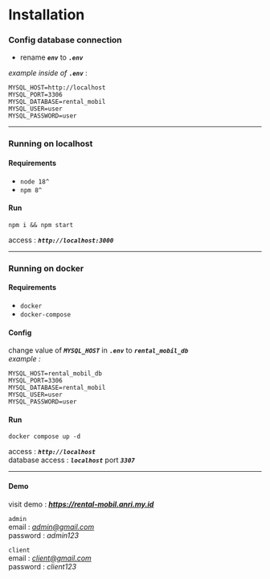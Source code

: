 # Installation

### Config database connection

- rename **_`env`_** to **_`.env`_**

_example inside of_ **_`.env`_** :

```
MYSQL_HOST=http://localhost
MYSQL_PORT=3306
MYSQL_DATABASE=rental_mobil
MYSQL_USER=user
MYSQL_PASSWORD=user
```

---

### Running on localhost

#### Requirements

- `node 18^`
- `npm 8^`

#### Run

```
npm i && npm start
```

access : **_`http://localhost:3000`_**

---

### Running on docker

#### Requirements

- `docker`
- `docker-compose`

#### Config

change value of **_`MYSQL_HOST`_** in **_`.env`_** to **_`rental_mobil_db`_**  
_example :_

```
MYSQL_HOST=rental_mobil_db
MYSQL_PORT=3306
MYSQL_DATABASE=rental_mobil
MYSQL_USER=user
MYSQL_PASSWORD=user
```

#### Run

```
docker compose up -d
```

access : **_`http://localhost`_**  
database access : **_`localhost`_** port **_`3307`_**

---

#### Demo

visit demo : ***https://rental-mobil.anri.my.id***

`admin`  
 email : *admin@gmail.com*  
 password : _admin123_

`client`  
 email : *client@gmail.com*  
 password : _client123_
